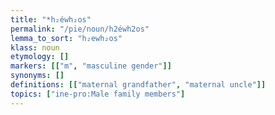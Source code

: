 ```yaml
---
title: "*h₂éwh₂os"
permalink: "/pie/noun/h2éwh2os"
lemma_to_sort: "h₂ewh₂os"
klass: noun
etymology: []
markers: [["m", "masculine gender"]]
synonyms: []
definitions: [["maternal grandfather", "maternal uncle"]]
topics: ["ine-pro:Male family members"]
---
```

